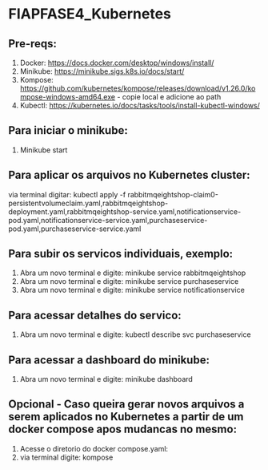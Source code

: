# FIAPFASE4_Kubernetes

## Pre-reqs:
1. Docker: https://docs.docker.com/desktop/windows/install/
2. Minikube: https://minikube.sigs.k8s.io/docs/start/
3. Kompose: https://github.com/kubernetes/kompose/releases/download/v1.26.0/kompose-windows-amd64.exe - copie local e adicione ao path
4. Kubectl: https://kubernetes.io/docs/tasks/tools/install-kubectl-windows/

## Para iniciar o minikube:
1. Minikube start

## Para aplicar os arquivos no Kubernetes cluster:
via terminal digitar: kubectl apply -f rabbitmqeightshop-claim0-persistentvolumeclaim.yaml,rabbitmqeightshop-deployment.yaml,rabbitmqeightshop-service.yaml,notificationservice-pod.yaml,notificationservice-service.yaml,purchaseservice-pod.yaml,purchaseservice-service.yaml

## Para subir os servicos individuais, exemplo:
1. Abra um novo terminal e digite: minikube service rabbitmqeightshop
2. Abra um novo terminal e digite: minikube service purchaseservice
3. Abra um novo terminal e digite: minikube service notificationservice

## Para acessar detalhes do servico:
1. Abra um novo terminal e digite: kubectl describe svc purchaseservice

## Para acessar a dashboard do minikube:
1. Abra um novo terminal e digite: minikube dashboard

## Opcional - Caso queira gerar novos arquivos a serem aplicados no Kubernetes a partir de um docker compose apos mudancas no mesmo: 
1. Acesse o diretorio do docker compose.yaml:
2. via terminal digite: kompose 